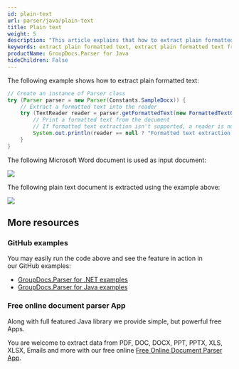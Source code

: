 ```yaml
---
id: plain-text
url: parser/java/plain-text
title: Plain text
weight: 5
description: "This article explains that how to extract plain formatted text from document page in Java."
keywords: extract plain formatted text, extract plain formatted text from document page
productName: GroupDocs.Parser for Java
hideChildren: False
---
```

The following example shows how to extract plain formatted text:

```java
// Create an instance of Parser class
try (Parser parser = new Parser(Constants.SampleDocx)) {
    // Extract a formatted text into the reader
    try (TextReader reader = parser.getFormattedText(new FormattedTextOptions(FormattedTextMode.PlainText))) {
        // Print a formatted text from the document
        // If formatted text extraction isn't supported, a reader is null
        System.out.println(reader == null ? "Formatted text extraction isn't suppported" : reader.readToEnd());
    }
}
```

The following Microsoft Word document is used as input document:

![](/parser/java/images/plain-text.png)

The following plain text document is extracted using the example above:

![](/parser/java/images/plain-text_1.png)

## More resources

### GitHub examples

You may easily run the code above and see the feature in action in our GitHub examples:

*   [GroupDocs.Parser for .NET examples](https://github.com/groupdocs-parser/GroupDocs.Parser-for-.NET)    
*   [GroupDocs.Parser for Java examples](https://github.com/groupdocs-parser/GroupDocs.Parser-for-Java)    

### Free online document parser App

Along with full featured Java library we provide simple, but powerful free Apps.

You are welcome to extract data from PDF, DOC, DOCX, PPT, PPTX, XLS, XLSX, Emails and more with our free online [Free Online Document Parser App](https://products.groupdocs.app/parser).